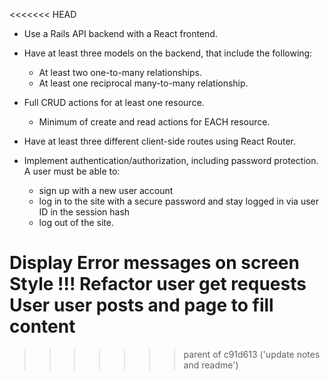 <<<<<<< HEAD
- Use a Rails API backend with a React frontend.

- Have at least three models on the backend, that include the following:
    - At least two one-to-many relationships.
    - At least one reciprocal many-to-many relationship.

- Full CRUD actions for at least one resource.
    - Minimum of create and read actions for EACH resource.

- Have at least three different client-side routes using React Router.

- Implement authentication/authorization, including password protection. A user must be able to: 
    - sign up with a new user account
    - log in to the site with a secure password and stay logged in via user ID in the session hash
    - log out of the site.

Display Error messages on screen
Style !!!
Refactor user get requests
User user posts and page to fill content
=======
>>>>>>> parent of c91d613 ('update notes and readme')

